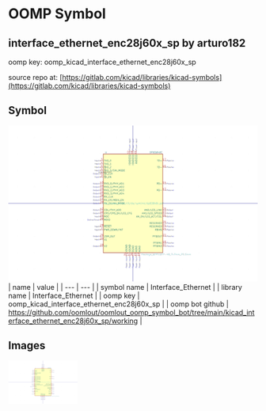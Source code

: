 # OOMP Symbol  
## interface_ethernet_enc28j60x_sp  by arturo182  
  
oomp key: oomp_kicad_interface_ethernet_enc28j60x_sp  
  
source repo at: [https://gitlab.com/kicad/libraries/kicad-symbols](https://gitlab.com/kicad/libraries/kicad-symbols)  
## Symbol  
  
[![working.png](working_600.png)](working.png)  
| name | value | 
| --- | --- | 
| symbol name | Interface_Ethernet | 
| library name | Interface_Ethernet | 
| oomp key | oomp_kicad_interface_ethernet_enc28j60x_sp | 
| oomp bot github | https://github.com/oomlout/oomlout_oomp_symbol_bot/tree/main/kicad_interface_ethernet_enc28j60x_sp/working | 
## Images  
  
[![working.png](working_140.png)](working.png)  
